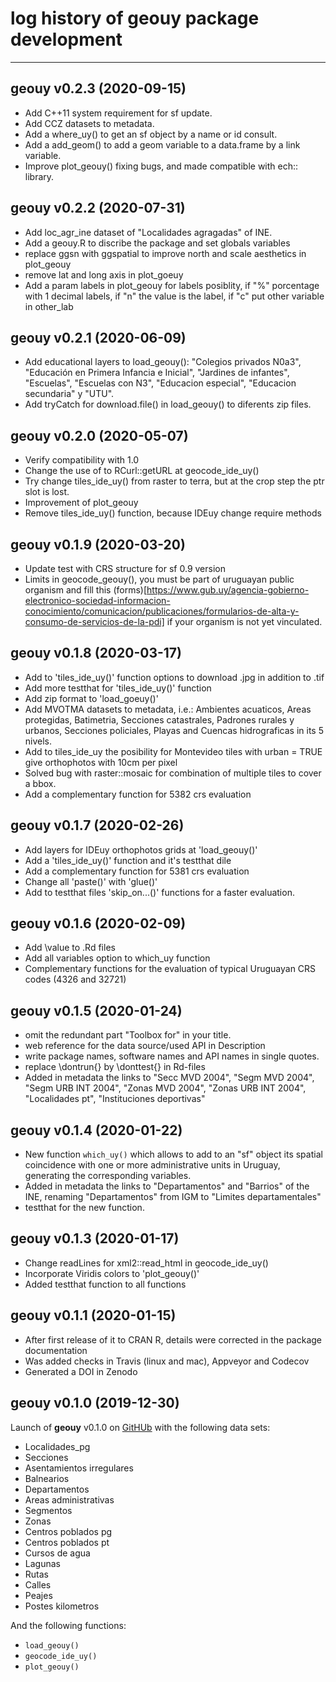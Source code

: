 # log history of geouy package development

-------------------------------------------------------
## geouy v0.2.3 (2020-09-15)

* Add C++11 system requirement for sf update.
* Add CCZ datasets to metadata.
* Add a where_uy() to get an sf object by a name or id consult. 
* Add a add_geom() to add a geom variable to a data.frame by a link variable.
* Improve plot_geouy() fixing bugs, and made compatible with ech:: library.


## geouy v0.2.2 (2020-07-31)

* Add loc_agr_ine dataset of "Localidades agragadas" of INE.
* Add a geouy.R to discribe the package and set globals variables
* replace ggsn with ggspatial to improve north and scale aesthetics in plot_geouy 
* remove lat and long axis in plot_goeuy
* Add a param labels in plot_geouy for labels posiblity, if "%" porcentage with 1 decimal labels, if "n" the value is the label, if "c" put other variable in other_lab

## geouy v0.2.1 (2020-06-09)
 
* Add educational layers to load_geouy(): "Colegios privados N0a3", "Educación en Primera Infancia e Inicial",  "Jardines de infantes", "Escuelas",   "Escuelas con N3", "Educacion especial", "Educacion secundaria" y "UTU".
* Add tryCatch for download.file() in load_geouy() to diferents zip files.

## geouy v0.2.0 (2020-05-07)

* Verify compatibility with 1.0
* Change the use of to RCurl::getURL at geocode_ide_uy()
* Try change tiles_ide_uy() from raster to terra, but at the crop step the ptr slot is lost.
* Improvement of plot_geouy
* Remove tiles_ide_uy() function, because IDEuy change require methods


## geouy v0.1.9 (2020-03-20)

* Update test with CRS structure for sf 0.9 version
* Limits in geocode_geouy(), you must be part of uruguayan public organism and  fill this (forms)[https://www.gub.uy/agencia-gobierno-electronico-sociedad-informacion-conocimiento/comunicacion/publicaciones/formularios-de-alta-y-consumo-de-servicios-de-la-pdi] if your organism is not yet vinculated.


## geouy v0.1.8 (2020-03-17)

* Add to 'tiles_ide_uy()' function options to download .jpg in addition to .tif
* Add more testthat for 'tiles_ide_uy()' function
* Add zip format to 'load_goeuy()'
* Add MVOTMA datasets to metadata, i.e.: Ambientes acuaticos, Areas protegidas, Batimetria, Secciones catastrales, Padrones rurales y urbanos, Secciones policiales, Playas and Cuencas hidrograficas in its 5 nivels.
* Add to tiles_ide_uy the posibility for Montevideo tiles with urban = TRUE give orthophotos with 10cm per pixel 
* Solved bug with raster::mosaic for combination of multiple tiles to cover a bbox.
* Add a complementary function for 5382 crs evaluation

## geouy v0.1.7 (2020-02-26)

* Add layers for IDEuy orthophotos grids at 'load_geouy()' 
* Add a 'tiles_ide_uy()' function and it's testthat dile
* Add a complementary function for 5381 crs evaluation
* Change all 'paste()' with 'glue()'
* Add to testthat files 'skip_on...()' functions for a faster evaluation.

## geouy v0.1.6 (2020-02-09)

* Add \value to .Rd files
* Add all variables option to which_uy function
* Complementary functions for the evaluation of typical Uruguayan CRS codes (4326 and 32721)

## geouy v0.1.5 (2020-01-24)

* omit the redundant part "Toolbox for" in your title.
* web reference for the data source/used API in Description 
* write package names, software names and API names in single quotes.
* replace \dontrun{} by \donttest{} in Rd-files 
* Added in metadata the links to "Secc MVD 2004", "Segm MVD 2004", "Segm URB INT 2004", "Zonas MVD 2004", "Zonas URB INT 2004", "Localidades pt", "Instituciones deportivas"

## geouy v0.1.4 (2020-01-22)

 * New function `which_uy()` which allows to add to an "sf" object its spatial coincidence with one or more administrative units in Uruguay, generating the corresponding variables.
 * Added in metadata the links to "Departamentos" and "Barrios" of the INE, renaming "Departamentos" from IGM to "Limites departamentales"
 * testthat for the new function.

## geouy v0.1.3 (2020-01-17)

  * Change readLines for xml2::read_html in geocode_ide_uy()
  * Incorporate Viridis colors to 'plot_geouy()'
  * Added testthat function to all functions   


## geouy v0.1.1 (2020-01-15)

  * After first release of it to CRAN R, details were corrected in the package documentation
  * Was added checks in Travis (linux and mac), Appveyor and Codecov 
  * Generated a DOI in Zenodo 


## geouy v0.1.0 (2019-12-30)

Launch of **geouy** v0.1.0 on [GitHUb](https://github.com/RichDeto/geouy) with the following data sets:    
  * Localidades_pg    
  * Secciones    
  * Asentamientos irregulares    
  * Balnearios    
  * Departamentos    
  * Areas administrativas
  * Segmentos
  * Zonas
  * Centros poblados pg
  * Centros poblados pt
  * Cursos de agua
  * Lagunas
  * Rutas
  * Calles
  * Peajes
  * Postes kilometros
  
  
And the following functions:  
  * `load_geouy()`    
  * `geocode_ide_uy()`    
  * `plot_geouy()`
